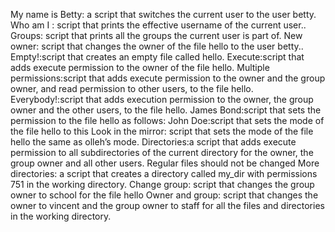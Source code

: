My name is Betty: a script that switches the current user to the user betty.
Who am I : script that prints the effective username of the current user..
Groups: script that prints all the groups the current user is part of.
New owner: script that changes the owner of the file hello to the user betty..
Empty!:script that creates an empty file called hello.
Execute:script that adds execute permission to the owner of the file hello.
Multiple permissions:script that adds execute permission to the owner and the group owner, and read permission to other users, to the file hello.
Everybody!:script that adds execution permission to the owner, the group owner and the other users, to the file hello.
James Bond:script that sets the permission to the file hello as follows:
John Doe:script that sets the mode of the file hello to this
Look in the mirror: script that sets the mode of the file hello the same as olleh’s mode.
Directories:a script that adds execute permission to all subdirectories of the current directory for the owner, the group owner and all other users. Regular files should not be changed 
More directories: a script that creates a directory called my_dir with permissions 751 in the working directory.
Change group: script that changes the group owner to school for the file hello 
 Owner and group: script that changes the owner to vincent and the group owner to staff for all the files and directories in the working directory.
